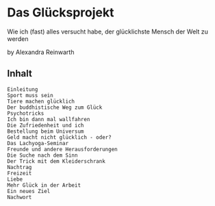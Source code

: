# Das Glücksprojekt

Wie ich (fast) alles versucht habe, der glücklichste Mensch der Welt zu werden

by Alexandra Reinwarth

## Inhalt

    Einleitung
    Sport muss sein
    Tiere machen glücklich
    Der buddhistische Weg zum Glück
    Psychotricks
    Ich bin dann mal wallfahren
    Die Zufriedenheit und ich
    Bestellung beim Universum
    Geld macht nicht glücklich - oder?
    Das Lachyoga-Seminar
    Freunde und andere Herausforderungen
    Die Suche nach dem Sinn
    Der Trick mit dem Kleiderschrank
    Nachtrag
    Freizeit
    Liebe
    Mehr Glück in der Arbeit
    Ein neues Ziel
    Nachwort

